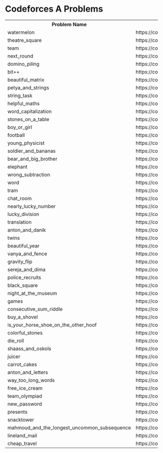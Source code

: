 <h1>Codeforces A Problems</h1>
<table>
	<tr>
		<th>Problem Name</th>
		<th>Problem Link</th>
	</tr>
	<tr>
		<td>watermelon</td>
		<td>https://codeforces.com/problemset/problem/4/A</td>
	</tr>
	<tr>
		<td>theatre_square</td>
		<td>https://codeforces.com/problemset/problem/1/A</td>
	</tr>
	<tr>
		<td>team</td>
		<td>https://codeforces.com/problemset/problem/231/A</td>
	</tr>
	<tr>
		<td>next_round</td>
		<td>https://codeforces.com/problemset/problem/158/A</td>
	</tr>
	<tr>
		<td>domino_piling</td>
		<td>https://codeforces.com/problemset/problem/50/A</td>
	</tr>
	<tr>
		<td>bit++</td>
		<td>https://codeforces.com/problemset/problem/282/A</td>
	</tr>
	<tr>
		<td>beautiful_matrix</td>
		<td>https://codeforces.com/problemset/problem/263/A</td>
	</tr>
	<tr>
		<td>petya_and_strings</td>
		<td>https://codeforces.com/problemset/problem/112/A</td>
	</tr>
	<tr>
		<td>string_task</td>
		<td>https://codeforces.com/problemset/problem/118/A</td>
	</tr>
	<tr>
		<td>helpful_maths</td>
		<td>https://codeforces.com/problemset/problem/339/A</td>
	</tr>
	<tr>
		<td>word_capitalization</td>
		<td>https://codeforces.com/problemset/problem/281/A</td>
	</tr>
	<tr>
		<td>stones_on_a_table</td>
		<td>https://codeforces.com/problemset/problem/266/A</td>
	</tr>
	<tr>
		<td>boy_or_girl</td>
		<td>https://codeforces.com/problemset/problem/236/A</td>
	</tr>
	<tr>
		<td>football</td>
		<td>https://codeforces.com/problemset/problem/96/A</td>
	</tr>
	<tr>
		<td>young_physicist</td>
		<td>https://codeforces.com/problemset/problem/69/A</td>
	</tr>
	<tr>
		<td>soldier_and_bananas</td>
		<td>https://codeforces.com/problemset/problem/546/A</td>
	</tr>
	<tr>
		<td>bear_and_big_brother</td>
		<td>https://codeforces.com/problemset/problem/791/A</td>
	</tr>
	<tr>
		<td>elephant</td>
		<td>https://codeforces.com/problemset/problem/617/A</td>
	</tr>
	<tr>
		<td>wrong_subtraction</td>
		<td>https://codeforces.com/problemset/problem/977/A</td>
	</tr>
	<tr>
		<td>word</td>
		<td>https://codeforces.com/problemset/problem/59/A</td>
	</tr>
	<tr>
		<td>tram</td>
		<td>https://codeforces.com/problemset/problem/116/A</td>
	</tr>
	<tr>
		<td>chat_room</td>
		<td>https://codeforces.com/problemset/problem/58/A</td>
	</tr>
	<tr>
		<td>nearly_lucky_number</td>
		<td>https://codeforces.com/problemset/problem/110/A</td>
	</tr>
	<tr>
		<td>lucky_division</td>
		<td>https://codeforces.com/problemset/problem/122/A</td>
	</tr>
	<tr>
		<td>translation</td>
		<td>https://codeforces.com/problemset/problem/41/A</td>
	</tr>
	<tr>
		<td>anton_and_danik</td>
		<td>https://codeforces.com/problemset/problem/734/A</td>
	</tr>
	<tr>
		<td>twins</td>
		<td>https://codeforces.com/problemset/problem/160/A</td>
	</tr>
	<tr>
		<td>beautiful_year</td>
		<td>https://codeforces.com/problemset/problem/271/A</td>
	</tr>
	<tr>
		<td>vanya_and_fence</td>
		<td>https://codeforces.com/contest/677/problem/A</td>
	</tr>
	<tr>
		<td>gravity_flip</td>
		<td>https://codeforces.com/contest/405/problem/A</td>
	</tr>
	<tr>
		<td>sereja_and_dima</td>
		<td>https://codeforces.com/contest/381/problem/A</td>
	</tr>
	<tr>
		<td>police_recruits	</td>
		<td>https://codeforces.com/contest/427/problem/A</td>
	</tr>
	<tr>
		<td>black_square</td>
		<td>https://codeforces.com/contest/431/problem/A</td>
	</tr>
	<tr>
		<td>night_at_the_museum</td>
		<td>https://codeforces.com/contest/731/problem/A</td>
	</tr>
	<tr>
		<td>games</td>
		<td>https://codeforces.com/contest/268/problem/A</td>
	</tr>
	<tr>
		<td>consecutive_sum_riddle</td>
		<td>https://codeforces.com/contest/1594/problem/A</td>
	</tr>
	<tr>
		<td>buy_a_shovel</td>
		<td>https://codeforces.com/contest/732/problem/A</td>
	</tr>
	<tr>
		<td>is_your_horse_shoe_on_the_other_hoof</td>
		<td>https://codeforces.com/contest/228/problem/A</td>
	</tr>
	<tr>
		<td>colorful_stones</td>
		<td>https://codeforces.com/contest/265/problem/A</td>
	</tr>
	<tr>
		<td>die_roll</td>
		<td>https://codeforces.com/contest/9/problem/A</td>
	</tr>
	<tr>
		<td>shaass_and_oskols</td>
		<td>https://codeforces.com/contest/294/problem/A</td>
	</tr>
	<tr>
		<td>juicer</td>
		<td>https://codeforces.com/contest/709/problem/A</td>
	</tr>
	<tr>
		<td>carrot_cakes</td>
		<td>https://codeforces.com/contest/799/problem/A</td>
	</tr>
	<tr>
		<td>anton_and_letters</td>
		<td>https://codeforces.com/contest/443/problem/A</td>
	</tr>
	<tr>
		<td>way_too_long_words</td>
		<td>https://codeforces.com/contest/71/problem/A</td>
	</tr>
	<tr>
		<td>free_ice_cream</td>
		<td>https://codeforces.com/contest/686/problem/A</td>
	</tr>
	<tr>
		<td>team_olympiad</td>
		<td>https://codeforces.com/contest/490/problem/A</td>
	</tr>
	<tr>
		<td>new_password</td>
		<td>https://codeforces.com/contest/770/problem/A</td>
	</tr>
	<tr>
		<td>presents</td>
		<td>https://codeforces.com/contest/136/problem/A</td>
	</tr>
	<tr>
		<td>snacktower</td>
		<td>https://codeforces.com/problemset/problem/767/A</td>
	</tr>
	<tr>
		<td>mahmoud_and_the_longest_uncommon_subsequence</td>
		<td>https://codeforces.com/contest/766/problem/A</td>
	</tr>
	<tr>
		<td>lineland_mail</td>
		<td>https://codeforces.com/contest/567/problem/A</td>
	</tr>
	<tr>
		<td>cheap_travel</td>
		<td>https://codeforces.com/contest/466/problem/A</td>
	</tr>
</table>
